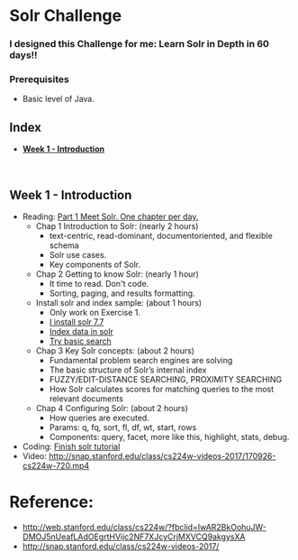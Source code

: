 # Solr Challenge

### I designed this Challenge for me: Learn Solr in Depth in 60 days!!

### Prerequisites
* Basic level of Java.

## Index
 - **[Week 1 - Introduction](https://github.com/quangvu0702/Solr_challenge/new/master?readme=1#week-1---introduction)**

<br>

## Week 1 - Introduction

- Reading: [Part 1 Meet Solr. One chapter per day.](https://livebook.manning.com/book/solr-in-action/about-this-book/)
  * Chap 1 Introduction to Solr: (nearly 2 hours)
    - text-centric, read-dominant, documentoriented, and flexible schema
    - Solr use cases.
    - Key components of Solr.
  * Chap 2 Getting to know Solr: (nearly 1 hour)
    - It time to read. Don't code.
    - Sorting, paging, and results formatting.
  * Install solr and index sample: (about 1 hours)
    - Only work on Exercise 1.
    - [I install solr 7.7](http://lucene.apache.org/solr/guide/7_7/solr-tutorial.html#solr-tutorial)
    - [Index data in solr](http://lucene.apache.org/solr/guide/7_7/solr-tutorial.html#index-the-techproducts-data)
    - [Try basic search](http://lucene.apache.org/solr/guide/7_7/solr-tutorial.html#tutorial-searching)
  * Chap 3 Key Solr concepts: (about 2 hours)
    - Fundamental problem search engines are solving 
    - The basic structure of Solr’s internal index
    - FUZZY/EDIT-DISTANCE SEARCHING, PROXIMITY SEARCHING
    - How Solr calculates scores for matching queries to the most relevant documents
  * Chap 4 Configuring Solr: (about 2 hours)
    - How queries are executed.
    - Params: q, fq, sort, fl, df, wt, start, rows
    - Components: query, facet, more like this, highlight, stats, debug.
- Coding: [Finish solr tutorial](http://lucene.apache.org/solr/guide/7_7/solr-tutorial.html#solr-tutorial)
- Video: http://snap.stanford.edu/class/cs224w-videos-2017/170926-cs224w-720.mp4


# Reference:

- http://web.stanford.edu/class/cs224w/?fbclid=IwAR2BkOohuJW-DMOJ5nUeafLAdOEgrtHVijc2NF7XJcyCrjMXVCQ9akgysXA
- http://snap.stanford.edu/class/cs224w-videos-2017/
